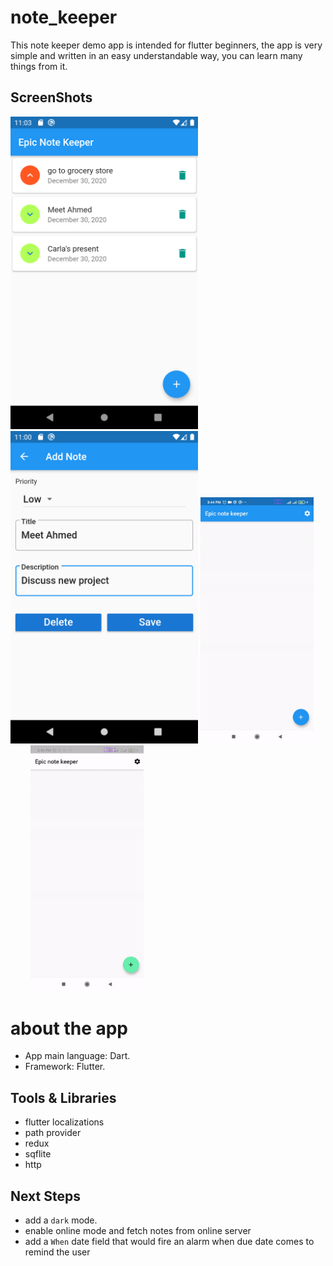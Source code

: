 # note_keeper
 
This note keeper demo app is intended for flutter beginners, the app is very simple and written in an easy understandable way, you can learn many things from it.

## ScreenShots 
<img src="screenshots/screen1.png" height="500em" />&nbsp;&nbsp;&nbsp;&nbsp;&nbsp;&nbsp;&nbsp;&nbsp;<img src="screenshots/screen2.png" height="500em" />
<img src="screenshots/rtl.gif" alt="demo1" width="36%"/>&nbsp;&nbsp;&nbsp;&nbsp;&nbsp;&nbsp;&nbsp;&nbsp;<img src="screenshots/dark.gif" alt="demo2" width="36%"/>

# about the app
* App main language: Dart.
* Framework: Flutter.


## Tools & Libraries
* flutter localizations
* path provider
* redux
* sqflite
* http

## Next Steps
* add a `dark` mode.
* enable online mode and fetch notes from online server
* add a `When` date field that would fire an alarm when due date comes to remind the user



